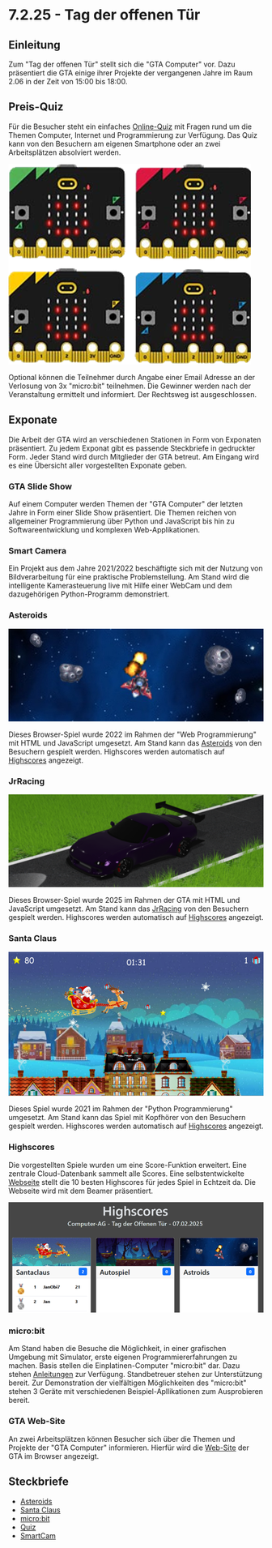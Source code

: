 # 7.2.25 - Tag der offenen Tür

## Einleitung
Zum "Tag der offenen Tür" stellt sich die "GTA Computer" vor. Dazu präsentiert die GTA einige ihrer Projekte der vergangenen Jahre im Raum 2.06 in der Zeit von 15:00 bis 18:00.

## Preis-Quiz
Für die Besucher steht ein einfaches [Online-Quiz](https://forms.office.com/r/QvAaquLWnt) mit Fragen rund um die Themen Computer, Internet und Programmierung zur Verfügung. Das Quiz kann von den Besuchern am eigenen Smartphone oder an zwei Arbeitsplätzen absolviert werden.

![microbits](microbits.png)

Optional können die Teilnehmer durch Angabe einer Email Adresse an der Verlosung von 3x "micro:bit" teilnehmen. Die Gewinner werden nach der Veranstaltung ermittelt und informiert. Der Rechtsweg ist ausgeschlossen.

## Exponate

Die Arbeit der GTA wird an verschiedenen Stationen in Form von Exponaten präsentiert. Zu jedem Exponat gibt es passende Steckbriefe in gedruckter Form. Jeder Stand wird durch Mitglieder der GTA betreut. Am Eingang wird es eine Übersicht aller vorgestellten Exponate geben.

### GTA Slide Show
Auf einem Computer werden Themen der "GTA Computer" der letzten Jahre in Form einer Slide Show präsentiert. Die Themen reichen von allgemeiner Programmierung über Python und JavaScript bis hin zu Softwareentwicklung und komplexen Web-Applikationen.

### Smart Camera
Ein Projekt aus dem Jahre 2021/2022 beschäftigte sich mit der Nutzung von Bildverarbeitung für eine praktische Problemstellung. Am Stand wird die intelligente Kamerasteuerung live mit Hilfe einer WebCam und dem dazugehörigen Python-Programm demonstriert.

### Asteroids

![Asteroids](astroids.jpeg)

Dieses Browser-Spiel wurde 2022 im Rahmen der "Web Programmierung" mit HTML und JavaScript umgesetzt. Am Stand kann das [Asteroids](../asteroids_hs) von den Besuchern gespielt werden. Highscores werden automatisch auf [Highscores](https://highscore-tdot.web.app/) angezeigt.

### JrRacing

![JrRacing](cargame.png)

Dieses Browser-Spiel wurde 2025 im Rahmen der GTA mit HTML und JavaScript umgesetzt. Am Stand kann das [JrRacing](http://jrracing.web.app/) von den Besuchern gespielt werden. Highscores werden automatisch auf [Highscores](https://highscore-tdot.web.app/) angezeigt.

### Santa Claus

![Santa Claus](santaclaus.png)

Dieses Spiel wurde 2021 im Rahmen der "Python Programmierung" umgesetzt. Am Stand kann das Spiel mit Kopfhörer von den Besuchern gespielt werden. Highscores werden automatisch auf [Highscores](https://highscore-tdot.web.app/) angezeigt.

### Highscores
Die vorgestellten Spiele wurden um eine Score-Funktion erweitert. Eine zentrale Cloud-Datenbank sammelt alle Scores. Eine selbstentwickelte [Webseite](https://highscore-tdot.web.app/) stellt die 10 besten Highscores für jedes Spiel in Echtzeit da. Die Webseite wird mit dem Beamer präsentiert.

![Highscores](highscores.png)

### micro:bit
Am Stand haben die Besuche die Möglichkeit, in einer grafischen Umgebung mit Simulator, erste eigenen Programmiererfahrungen zu machen. Basis stellen die Einplatinen-Computer "micro:bit" dar. Dazu stehen [Anleitungen](https://janobi7.github.io/makecode-tutorials/) zur Verfügung. Standbetreuer stehen zur Unterstützung bereit. Zur Demonstration der vielfältigen Möglichkeiten des "micro:bit" stehen 3 Geräte mit verschiedenen Beispiel-Apllikationen zum Ausprobieren bereit.

### GTA Web-Site
An zwei Arbeitsplätzen können Besucher sich über die Themen und Projekte der "GTA Computer" informieren. Hierfür wird die [Web-Site](/gta-computer) der GTA im Browser angezeigt.

## Steckbriefe

- [Asteroids](Asteroids.pdf)
- [Santa Claus](SantaClaus.pdf)
- [micro:bit](microbit.pdf)
- [Quiz](Quiz.pdf)
- [SmartCam](SmartCam.pdf)
